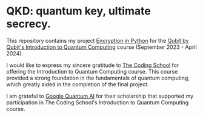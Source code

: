# QKD: quantum key, ultimate secrecy.

This repository contains my project [Encryption in Python](https://github.com/magape/OTP-QKD-BB84/blob/main/EncryptionInPython.md) for the [Qubit by Qubit's Introduction to Quantum Computing](https://www.qubitbyqubit.org/programs) course (September 2023 - April 2024).

I would like to express my sincere gratitude to [The Coding School](https://the-cs.org/) for offering the Introduction to Quantum Computing course. This course provided a strong foundation in the fundamentals of quantum computing, which greatly aided in the completion of the final project. 

I am grateful to [Google Quantum AI](https://quantumai.google/) for their scholarship that supported my participation in The Coding School's Introduction to Quantum Computing course.
